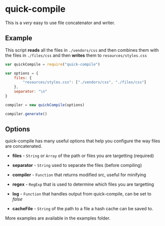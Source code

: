 quick-compile
=============

This is a *very* easy to use file concatenator and writer.

## Example

This script **reads** all the files in `./vendors/css` and then combines them with the files in `./files/css`
and then **writes** them to `resources/styles.css`

```javascript
var quickCompile = require("quick-compile")

var options = {
	files: {
		"resources/styles.css": ["./vendors/css", "./files/css"]
	},
	separator: "\n"
}

compiler = new quickCompile(options)

compiler.generate()
```

## Options

quick-compile has many useful options that help you configure the way files are concatenated.

* **files** - `String` or `Array` of the path or files you are targetting (required)

* **separator** - `String` used to separate the files (before compiling)

* **compiler** - `Function` that returns modified src, useful for minifying

* **regex** - `RegExp` that is used to determine which files you are targetting

* **log** - `Function` that handles output from quick-compile, can be set to *false*

* **cacheFile** - `String` of the path to a file a hash cache can be saved to.


More examples are available in the examples folder.
